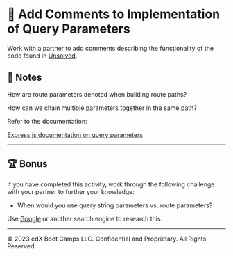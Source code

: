 # 📐 Add Comments to Implementation of Query Parameters

Work with a partner to add comments describing the functionality of the code found in [Unsolved](./Unsolved/server.js).

## 📝 Notes

How are route parameters denoted when building route paths?

How can we chain multiple parameters together in the same path? 

Refer to the documentation: 

[Express.js documentation on query parameters](http://expressjs.com/en/guide/routing.html#route-paths)

---

## 🏆 Bonus

If you have completed this activity, work through the following challenge with your partner to further your knowledge:

* When would you use query string parameters vs. route parameters?

Use [Google](https://www.google.com) or another search engine to research this.

---
© 2023 edX Boot Camps LLC. Confidential and Proprietary. All Rights Reserved.
